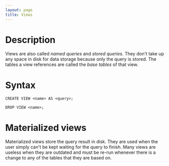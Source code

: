 ```yaml
---
layout: page
title: Views
---
```


# Description

Views are also called *named queries* and *stored queries*.
They don't take up any space in disk for data storage because only the query is stored.
The tables a view references are called the *base tables* of that view.

# Syntax

    CREATE VIEW <name> AS <query>;

    DROP VIEW <name>;

# Materialized views

Materialized views store the query result in disk.
They are used when the user simply can't be kept waiting for the query to finish.
Many views are useless when they are outdated and must be re-run whenever there is a change to any of the tables that they are based on.

